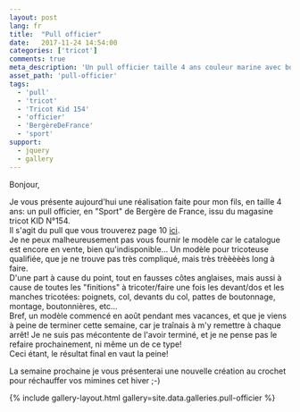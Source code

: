 ```yaml
---
layout: post
lang: fr
title:  "Pull officier"
date:   2017-11-24 14:54:00
categories: ['tricot']
comments: true
meta_description: 'Un pull officier taille 4 ans couleur marine avec boutons ancre, modèle Bergère de France'
asset_path: 'pull-officier'
tags:
  - 'pull'
  - 'tricot'
  - 'Tricot Kid 154'
  - 'officier'
  - 'BergèreDeFrance'
  - 'sport'
support:
  - jquery
  - gallery
---
```


Bonjour,

Je vous présente aujourd'hui une réalisation faite pour mon fils, en taille 4 ans: un pull officier, en "Sport" de Bergère de France, issu du magasine tricot KID N°154.  
Il s'agit du pull que vous trouverez page 10 [ici](http://www.woolboetiek.be/Mag154.pdf).  
Je ne peux malheureusement pas vous fournir le modèle car le catalogue est encore en vente, bien qu'indisponible...
Un modèle pour tricoteuse qualifiée, que je ne trouve pas très compliqué, mais très trèèèèès long à faire.  
D'une part à cause du point, tout en fausses côtes anglaises, mais aussi à cause de toutes les "finitions" à tricoter/faire une fois les devant/dos et les manches tricotées: poignets, col, devants du col, pattes de boutonnage, montage, boutonnières, etc...  
Bref, un modèle commencé en août pendant mes vacances, et que je viens à peine de terminer cette semaine, car je traînais à m'y remettre à chaque arrêt!
Je ne suis pas mécontente de l'avoir terminé, et je ne pense pas le refaire prochainement, ni même un de ce type!  
Ceci étant, le résultat final en vaut la peine!

La semaine prochaine je vous présenterai une nouvelle création au crochet pour réchauffer vos mimines cet hiver ;-)


{% include gallery-layout.html gallery=site.data.galleries.pull-officier %}
